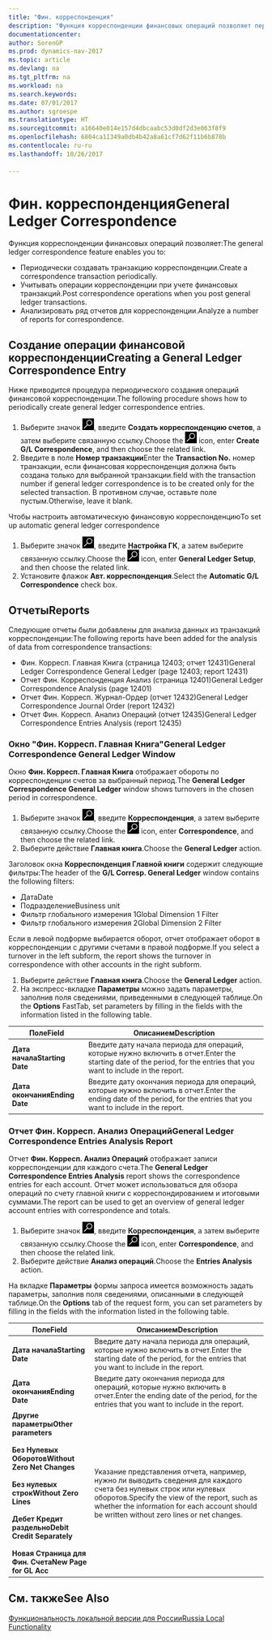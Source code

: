 ```yaml
---
title: "Фин. корреспонденция"
description: "Функция корреспонденции финансовых операций позволяет периодически создавать транзакцию корреспонденции, учитывать операции корреспонденции при учете транзакций главной книги и анализировать ряд отчетов для корреспонденции."
documentationcenter: 
author: SorenGP
ms.prod: dynamics-nav-2017
ms.topic: article
ms.devlang: na
ms.tgt_pltfrm: na
ms.workload: na
ms.search.keywords: 
ms.date: 07/01/2017
ms.author: sgroespe
ms.translationtype: HT
ms.sourcegitcommit: a16640e014e157d4dbcaabc53d0df2d3e063f8f9
ms.openlocfilehash: 6804ca11349a0db4b42a8a61cf7d62f11b6b878b
ms.contentlocale: ru-ru
ms.lasthandoff: 10/26/2017

---
```

# <a name="general-ledger-correspondence"></a><span data-ttu-id="bf315-103">Фин. корреспонденция</span><span class="sxs-lookup"><span data-stu-id="bf315-103">General Ledger Correspondence</span></span>
<span data-ttu-id="bf315-104">Функция корреспонденции финансовых операций позволяет:</span><span class="sxs-lookup"><span data-stu-id="bf315-104">The general ledger correspondence feature enables you to:</span></span>  

- <span data-ttu-id="bf315-105">Периодически создавать транзакцию корреспонденции.</span><span class="sxs-lookup"><span data-stu-id="bf315-105">Create a correspondence transaction periodically.</span></span>  
- <span data-ttu-id="bf315-106">Учитывать операции корреспонденции при учете финансовых транзакций.</span><span class="sxs-lookup"><span data-stu-id="bf315-106">Post correspondence operations when you post general ledger transactions.</span></span>  
- <span data-ttu-id="bf315-107">Анализировать ряд отчетов для корреспонденции.</span><span class="sxs-lookup"><span data-stu-id="bf315-107">Analyze a number of reports for correspondence.</span></span>  

## <a name="creating-a-general-ledger-correspondence-entry"></a><span data-ttu-id="bf315-108">Создание операции финансовой корреспонденции</span><span class="sxs-lookup"><span data-stu-id="bf315-108">Creating a General Ledger Correspondence Entry</span></span>  
<span data-ttu-id="bf315-109">Ниже приводится процедура периодического создания операций финансовой корреспонденции.</span><span class="sxs-lookup"><span data-stu-id="bf315-109">The following procedure shows how to periodically create general ledger correspondence entries.</span></span>  

1.  <span data-ttu-id="bf315-110">Выберите значок ![Поиск страницы или отчета](../../media/ui-search/search_small.png "Значок поиска страницы или отчета"), введите **Создать корреспонденцию счетов**, а затем выберите связанную ссылку.</span><span class="sxs-lookup"><span data-stu-id="bf315-110">Choose the ![Search for Page or Report](../../media/ui-search/search_small.png "Search for Page or Report icon") icon, enter **Create G/L Correspondence**, and then choose the related link.</span></span>  
2.  <span data-ttu-id="bf315-111">Введите в поле **Номер транзакции**</span><span class="sxs-lookup"><span data-stu-id="bf315-111">Enter the **Transaction No.**</span></span> <span data-ttu-id="bf315-112">номер транзакции, если финансовая корреспонденция должна быть создана только для выбранной транзакции.</span><span class="sxs-lookup"><span data-stu-id="bf315-112">field with the transaction number if general ledger correspondence is to be created only for the selected transaction.</span></span> <span data-ttu-id="bf315-113">В противном случае, оставьте поле пустым.</span><span class="sxs-lookup"><span data-stu-id="bf315-113">Otherwise, leave it blank.</span></span>  

<span data-ttu-id="bf315-114">Чтобы настроить автоматическую финансовую корреспонденцию</span><span class="sxs-lookup"><span data-stu-id="bf315-114">To set up automatic general ledger correspondence</span></span>  

1.  <span data-ttu-id="bf315-115">Выберите значок ![Поиск страницы или отчета](../../media/ui-search/search_small.png "Значок поиска страницы или отчета"), введите **Настройка ГК**, а затем выберите связанную ссылку.</span><span class="sxs-lookup"><span data-stu-id="bf315-115">Choose the ![Search for Page or Report](../../media/ui-search/search_small.png "Search for Page or Report icon") icon, enter **General Ledger Setup**, and then choose the related link.</span></span>
2. <span data-ttu-id="bf315-116">Установите флажок **Авт. корреспонденция**.</span><span class="sxs-lookup"><span data-stu-id="bf315-116">Select the **Automatic G/L Correspondence** check box.</span></span>  

## <a name="reports"></a><span data-ttu-id="bf315-117">Отчеты</span><span class="sxs-lookup"><span data-stu-id="bf315-117">Reports</span></span>  
<span data-ttu-id="bf315-118">Следующие отчеты были добавлены для анализа данных из транзакций корреспонденции:</span><span class="sxs-lookup"><span data-stu-id="bf315-118">The following reports have been added for the analysis of data from correspondence transactions:</span></span>  

- <span data-ttu-id="bf315-119">Фин. Корресп. Главная Книга (страница 12403; отчет 12431)</span><span class="sxs-lookup"><span data-stu-id="bf315-119">General Ledger Correspondence General Ledger (page 12403; report 12431)</span></span>  
- <span data-ttu-id="bf315-120">Отчет Фин. Корреспонденция Анализ (страница 12401)</span><span class="sxs-lookup"><span data-stu-id="bf315-120">General Ledger Correspondence Analysis (page 12401)</span></span>  
- <span data-ttu-id="bf315-121">Отчет Фин. Корресп. Журнал-Ордер (отчет 12432)</span><span class="sxs-lookup"><span data-stu-id="bf315-121">General Ledger Correspondence Journal Order (report 12432)</span></span>  
- <span data-ttu-id="bf315-122">Отчет Фин. Корресп. Анализ Операций (отчет 12435)</span><span class="sxs-lookup"><span data-stu-id="bf315-122">General Ledger Correspondence Entries Analysis (report 12435)</span></span>  

### <a name="general-ledger-correspondence-general-ledger-window"></a><span data-ttu-id="bf315-123">Окно "Фин. Корресп. Главная Книга"</span><span class="sxs-lookup"><span data-stu-id="bf315-123">General Ledger Correspondence General Ledger Window</span></span>  
<span data-ttu-id="bf315-124">Окно **Фин. Корресп. Главная Книга** отображает обороты по корреспонденции счетов за выбранный период.</span><span class="sxs-lookup"><span data-stu-id="bf315-124">The **General Ledger Correspondence General Ledger** window shows turnovers in the chosen period in correspondence.</span></span>  

1. <span data-ttu-id="bf315-125">Выберите значок ![Поиск страницы или отчета](../../media/ui-search/search_small.png "Значок поиска страницы или отчета"), введите **Корреспонденция**, а затем выберите связанную ссылку.</span><span class="sxs-lookup"><span data-stu-id="bf315-125">Choose the ![Search for Page or Report](../../media/ui-search/search_small.png "Search for Page or Report icon") icon, enter **Correspondence**, and then choose the related link.</span></span>  
2. <span data-ttu-id="bf315-126">Выберите действие **Главная книга**.</span><span class="sxs-lookup"><span data-stu-id="bf315-126">Choose the **General Ledger** action.</span></span>  

<span data-ttu-id="bf315-127">Заголовок окна **Корреспонденция Главной книги** содержит следующие фильтры:</span><span class="sxs-lookup"><span data-stu-id="bf315-127">The header of the **G/L Corresp. General Ledger** window contains the following filters:</span></span>  

- <span data-ttu-id="bf315-128">Дата</span><span class="sxs-lookup"><span data-stu-id="bf315-128">Date</span></span>  
- <span data-ttu-id="bf315-129">Подразделение</span><span class="sxs-lookup"><span data-stu-id="bf315-129">Business unit</span></span>  
- <span data-ttu-id="bf315-130">Фильтр глобального измерения 1</span><span class="sxs-lookup"><span data-stu-id="bf315-130">Global Dimension 1 Filter</span></span>  
- <span data-ttu-id="bf315-131">Фильтр глобального измерения 2</span><span class="sxs-lookup"><span data-stu-id="bf315-131">Global Dimension 2 Filter</span></span>  

<span data-ttu-id="bf315-132">Если в левой подформе выбирается оборот, отчет отображает оборот в корреспонденции с другими счетами в правой подформе.</span><span class="sxs-lookup"><span data-stu-id="bf315-132">If you select a turnover in the left subform, the report shows the turnover in correspondence with other accounts in the right subform.</span></span>  

1. <span data-ttu-id="bf315-133">Выберите действие **Главная книга**.</span><span class="sxs-lookup"><span data-stu-id="bf315-133">Choose the **General Ledger** action.</span></span>
2. <span data-ttu-id="bf315-134">На экспресс-вкладке **Параметры** можно задать параметры, заполнив поля сведениями, приведенными в следующей таблице.</span><span class="sxs-lookup"><span data-stu-id="bf315-134">On the **Options** FastTab, set parameters by filling in the fields with the information listed in the following table.</span></span>  

|<span data-ttu-id="bf315-135">Поле</span><span class="sxs-lookup"><span data-stu-id="bf315-135">Field</span></span>|<span data-ttu-id="bf315-136">Описанием</span><span class="sxs-lookup"><span data-stu-id="bf315-136">Description</span></span>|  
|--------------|-----------------|  
|<span data-ttu-id="bf315-137">**Дата начала**</span><span class="sxs-lookup"><span data-stu-id="bf315-137">**Starting Date**</span></span>|<span data-ttu-id="bf315-138">Введите дату начала периода для операций, которые нужно включить в отчет.</span><span class="sxs-lookup"><span data-stu-id="bf315-138">Enter the starting date of the period, for the entries that you want to include in the report.</span></span>|  
|<span data-ttu-id="bf315-139">**Дата окончания**</span><span class="sxs-lookup"><span data-stu-id="bf315-139">**Ending Date**</span></span>|<span data-ttu-id="bf315-140">Введите дату окончания периода для операций, которые нужно включить в отчет.</span><span class="sxs-lookup"><span data-stu-id="bf315-140">Enter the ending date of the period, for the entries that you want to include in the report.</span></span>|  

### <a name="general-ledger-correspondence-entries-analysis-report"></a><span data-ttu-id="bf315-141">Отчет Фин. Корресп. Анализ Операций</span><span class="sxs-lookup"><span data-stu-id="bf315-141">General Ledger Correspondence Entries Analysis Report</span></span>  
<span data-ttu-id="bf315-142">Отчет **Фин. Корресп. Анализ Операций** отображает записи корреспонденции для каждого счета.</span><span class="sxs-lookup"><span data-stu-id="bf315-142">The **General Ledger Correspondence Entries Analysis** report shows the correspondence entries for each account.</span></span> <span data-ttu-id="bf315-143">Отчет может использоваться для обзора операций по счету главной книги с корреспондированием и итоговыми суммами.</span><span class="sxs-lookup"><span data-stu-id="bf315-143">The report can be used to get an overview of general ledger account entries with correspondence and totals.</span></span>  

1. <span data-ttu-id="bf315-144">Выберите значок ![Поиск страницы или отчета](../../media/ui-search/search_small.png "Значок поиска страницы или отчета"), введите **Корреспонденция**, а затем выберите связанную ссылку.</span><span class="sxs-lookup"><span data-stu-id="bf315-144">Choose the ![Search for Page or Report](../../media/ui-search/search_small.png "Search for Page or Report icon") icon, enter **Correspondence**, and then choose the related link.</span></span>  
2. <span data-ttu-id="bf315-145">Выберите действие **Анализ операций**.</span><span class="sxs-lookup"><span data-stu-id="bf315-145">Choose the **Entries Analysis** action.</span></span>   

<span data-ttu-id="bf315-146">На вкладке **Параметры** формы запроса имеется возможность задать параметры, заполнив поля сведениями, описанными в следующей таблице.</span><span class="sxs-lookup"><span data-stu-id="bf315-146">On the **Options** tab of the request form, you can set parameters by filling in the fields with the information listed in the following table.</span></span>  

|<span data-ttu-id="bf315-147">Поле</span><span class="sxs-lookup"><span data-stu-id="bf315-147">Field</span></span>|<span data-ttu-id="bf315-148">Описанием</span><span class="sxs-lookup"><span data-stu-id="bf315-148">Description</span></span>|  
|-----------|-----------------|  
|<span data-ttu-id="bf315-149">**Дата начала**</span><span class="sxs-lookup"><span data-stu-id="bf315-149">**Starting Date**</span></span>|<span data-ttu-id="bf315-150">Введите дату начала периода для операций, которые нужно включить в отчет.</span><span class="sxs-lookup"><span data-stu-id="bf315-150">Enter the starting date of the period, for the entries that you want to include in the report.</span></span>|  
|<span data-ttu-id="bf315-151">**Дата окончания**</span><span class="sxs-lookup"><span data-stu-id="bf315-151">**Ending Date**</span></span>|<span data-ttu-id="bf315-152">Введите дату окончания периода для операций, которые нужно включить в отчет.</span><span class="sxs-lookup"><span data-stu-id="bf315-152">Enter the ending date of the period, for the entries that you want to include in the report.</span></span>|  
|<span data-ttu-id="bf315-153">**Другие параметры**</span><span class="sxs-lookup"><span data-stu-id="bf315-153">**Other parameters**</span></span><br /><br /> <span data-ttu-id="bf315-154">**Без Нулевых Оборотов**</span><span class="sxs-lookup"><span data-stu-id="bf315-154">**Without Zero Net Changes**</span></span><br /><br /> <span data-ttu-id="bf315-155">**Без нулевых строк**</span><span class="sxs-lookup"><span data-stu-id="bf315-155">**Without Zero Lines**</span></span><br /><br /> <span data-ttu-id="bf315-156">**Дебет Кредит раздельно**</span><span class="sxs-lookup"><span data-stu-id="bf315-156">**Debit Credit Separately**</span></span><br /><br /> <span data-ttu-id="bf315-157">**Новая Страница для Фин. Счета**</span><span class="sxs-lookup"><span data-stu-id="bf315-157">**New Page for GL Acc**</span></span>|<span data-ttu-id="bf315-158">Указание представления отчета, например, нужно ли выводить сведения для каждого счета без нулевых строк или нулевых оборотов.</span><span class="sxs-lookup"><span data-stu-id="bf315-158">Specify the view of the report, such as whether the information for each account should be written without zero lines or net changes.</span></span>|

## <a name="see-also"></a><span data-ttu-id="bf315-159">См. также</span><span class="sxs-lookup"><span data-stu-id="bf315-159">See Also</span></span>
[<span data-ttu-id="bf315-160">Функциональность локальной версии для России</span><span class="sxs-lookup"><span data-stu-id="bf315-160">Russia Local Functionality</span></span>](russia-local-functionality.md)

